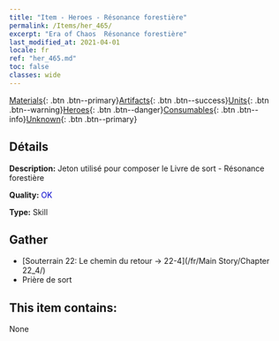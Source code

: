```yaml
---
title: "Item - Heroes - Résonance forestière"
permalink: /Items/her_465/
excerpt: "Era of Chaos  Résonance forestière"
last_modified_at: 2021-04-01
locale: fr
ref: "her_465.md"
toc: false
classes: wide
---
```

 [Materials](/fr/Items/){: .btn .btn--primary}[Artifacts](/fr/Items/Artifacts/){: .btn .btn--success}[Units](/fr/Items/Units/){: .btn .btn--warning}[Heroes](/fr/Items/Heroes/){: .btn .btn--danger}[Consumables](/fr/Items/Consumables/){: .btn .btn--info}[Unknown](/fr/Items/Unknown/){: .btn .btn--primary}

## Détails
 **Description:** Jeton utilisé pour composer le Livre de sort - Résonance forestière

 **Quality:** <span style="color: #0000CD">OK</span>

 **Type:** Skill

## Gather

*    [Souterrain 22: Le chemin du retour -> 22-4](/fr/Main Story/Chapter 22_4/) 
*    Prière de sort 

## This item contains:

  None

